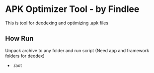 APK Optimizer Tool - by Findlee
===============================
This is tool for deodexing and optimizing .apk files

How Run
-------
Unpack archive to any folder and run script (Need app and framework folders for deodex)
- ./aot
